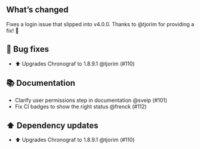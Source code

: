 ## What’s changed

Fixes a login issue that slipped into v4.0.0.
Thanks to @tjorim for providing a fix! 🎉 

## 🐛 Bug fixes

- ⬆️ Upgrades Chronograf to 1.8.9.1 @tjorim (#110)

## 📚 Documentation

- Clarify user permissions step in documentation @sveip (#101)
- Fix CI badges to show the right status @frenck (#112)

## ⬆️ Dependency updates

- ⬆️ Upgrades Chronograf to 1.8.9.1 @tjorim (#110)
